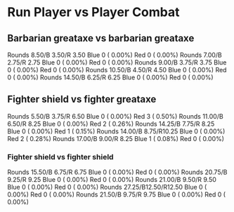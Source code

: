 # Run Player vs Player Combat

## Barbarian greataxe vs barbarian greataxe
Rounds  8.50/B 3.50/R 3.50 Blue 0 ( 0.00%) Red 0 ( 0.00%)
Rounds  7.00/B 2.75/R 2.75 Blue 0 ( 0.00%) Red 0 ( 0.00%)
Rounds  9.00/B 3.75/R 3.75 Blue 0 ( 0.00%) Red 0 ( 0.00%)
Rounds 10.50/B 4.50/R 4.50 Blue 0 ( 0.00%) Red 0 ( 0.00%)
Rounds 14.50/B 6.25/R 6.25 Blue 0 ( 0.00%) Red 0 ( 0.00%)

## Fighter shield vs fighter greataxe
Rounds  5.50/B 3.75/R 6.50 Blue 0 ( 0.00%) Red 3 ( 0.50%)
Rounds 11.00/B 6.50/R 8.25 Blue 0 ( 0.00%) Red 2 ( 0.26%)
Rounds 14.25/B 7.75/R 8.25 Blue 0 ( 0.00%) Red 1 ( 0.15%)
Rounds 14.00/B 8.75/R10.25 Blue 0 ( 0.00%) Red 2 ( 0.28%)
Rounds 17.00/B 9.00/R 8.25 Blue 1 ( 0.08%) Red 0 ( 0.00%)

### Fighter shield vs fighter shield
Rounds 15.50/B 6.75/R 6.75 Blue 0 ( 0.00%) Red 0 ( 0.00%)
Rounds 20.75/B 9.25/R 9.25 Blue 0 ( 0.00%) Red 0 ( 0.00%)
Rounds 21.00/B 9.50/R 9.50 Blue 0 ( 0.00%) Red 0 ( 0.00%)
Rounds 27.25/B12.50/R12.50 Blue 0 ( 0.00%) Red 0 ( 0.00%)
Rounds 21.50/B 9.75/R 9.75 Blue 0 ( 0.00%) Red 0 ( 0.00%)

